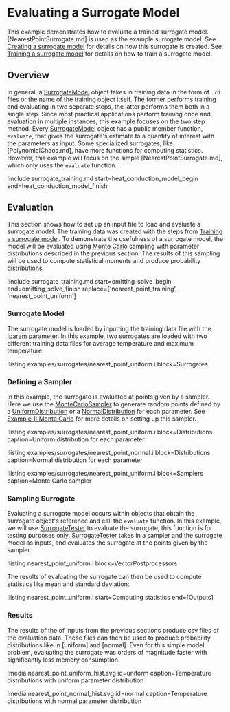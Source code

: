 # Evaluating a Surrogate Model

This example demonstrates how to evaluate a trained surrogate model. [NearestPointSurrogate.md] is used as the example surrogate model. See [Creating a surrogate model](/examples/surrogate_creation.md) for details on how this surrogate is created. See [Training a surrogate model](/examples/surrogate_training.md) for details on how to train a surrogate model.

## Overview

In general, a [SurrogateModel](Surrogates/index.md) object takes in training data in the form of `.rd` files or the name of the training object itself. The former performs training and evaluating in two separate steps, the latter performs them both in a single step. Since most practical applications perform training once and evaluation in multiple instances, this example focuses on the two step method. Every [SurrogateModel](Surrogates/index.md) object has a public member function, `evaluate`, that gives the surrogate's estimate to a quantity of interest with the parameters as input. Some specialized surrogates, like [PolynomialChaos.md], have more functions for computing statistics. However, this example will focus on the simple [NearestPointSurrogate.md], which only uses the `evaluate` function.

!include surrogate_training.md start=heat_conduction_model_begin end=heat_conduction_model_finish

## Evaluation

This section shows how to set up an input file to load and evaluate a surrogate model. The training data was created with the steps from [Training a surrogate model](/examples/surrogate_training.md). To demonstrate the usefulness of a surrogate model, the model will be evaluated using [Monte Carlo](MonteCarloSampler.md) sampling with parameter distributions described in the previous section. The results of this sampling will be used to compute statistical moments and produce probability distributions.

!include surrogate_training.md start=omitting_solve_begin end=omitting_solve_finish replace=['nearest_point_training', 'nearest_point_uniform']

### Surrogate Model

The surrogate model is loaded by inputting the training data file with the [!param](/Surrogates/NearestPointSurrogate/filename) parameter. In this example, two surrogates are loaded with two different training data files for average temperature and maximum temperature.

!listing examples/surrogates/nearest_point_uniform.i block=Surrogates

### Defining a Sampler

In this example, the surrogate is evaluated at points given by a sampler. Here we use the [MonteCarloSampler](MonteCarloSampler.md) to generate random points defined by a [UniformDistribution](UniformDistribution.md) or a [NormalDistribution](NormalDistribution.md) for each parameter. See [Example 1: Monte Carlo](/examples/monte_carlo.md) for more details on setting up this sampler.

!listing examples/surrogates/nearest_point_uniform.i block=Distributions caption=Uniform distribution for each parameter

!listing examples/surrogates/nearest_point_normal.i block=Distributions caption=Normal distribution for each parameter

!listing examples/surrogates/nearest_point_uniform.i block=Samplers caption=Monte Carlo sampler

### Sampling Surrogate

Evaluating a surrogate model occurs within objects that obtain the surrogate object's reference and call the `evaluate` function. In this example, we will use [SurrogateTester](SurrogateTester.C) to evaluate the surrogate, this function is for testing purposes only. [SurrogateTester](SurrogateTester.C) takes in a sampler and the surrogate model as inputs, and evaluates the surrogate at the points given by the sampler.

!listing nearest_point_uniform.i block=VectorPostprocessors

The results of evaluating the surrogate can then be used to compute statistics like mean and standard deviation:

!listing nearest_point_uniform.i start=Computing statistics end=[Outputs]

### Results

The results of the of inputs from the previous sections produce csv files of the evaluation data. These files can then be used to produce probability distributions like in [uniform] and [normal]. Even for this simple model problem, evaluating the surrogate was orders of magnitude faster with significantly less memory consumption.

!media nearest_point_uniform_hist.svg id=uniform caption=Temperature distributions with uniform parameter distribution

!media nearest_point_normal_hist.svg id=normal caption=Temperature distributions with normal parameter distribution
